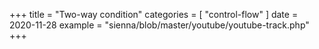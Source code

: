 +++
title = "Two-way condition"
categories = [ "control-flow" ]
date = 2020-11-28
example = "sienna/blob/master/youtube/youtube-track.php"
+++
